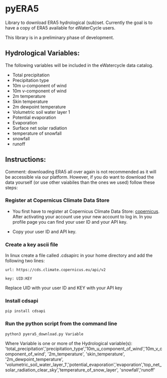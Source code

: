 # pyERA5

Library to download ERA5 hydrological (sub)set.
Currently the goal is to have a copy of ERA5 available for eWaterCycle users.

This library is in a preliminary phase of development. 

## Hydrological Variables:

The following variables will be included in the eWatercycle data catalog.

  * Total precipitation
  * Precipitation type
  * 10m u-component of wind
  * 10m v-component of wind
  * 2m temperature
  * Skin temperature
  * 2m dewpoint temperature
  * Volumetric soil water layer 1
  * Potential evaporation
  * Evaporation
  * Surface net solar radiation
  * temperature of snowfall
  * snowfall
  * runoff


## Instructions:

Comment: downloading ERA5 all over again is not recommended as it will be accessible via our platform.
However, if you do want to download the data yourself (or use other vaiabiles than the ones we used) follow these steps:

### Register at Copernicus Climate Data Store

* You first have to register at Copernicus Climate Data Store: [copernicus](https://cds.climate.copernicus.eu/user/register?destination=%2F%23!%2Fhome). After activating your account use your new account to log in. In you profile page you can find your user ID and your API key.

* Copy your user ID and API key.

### Create a key ascii file

In linux create a file called .cdsapirc in your home directory and add the following two lines:

```
url: https://cds.climate.copernicus.eu/api/v2

key: UID:KEY 
```

Replace UID with your user ID and KEY with your API key 


### Install cdsapi

```
pip install cdsapi
```

### Run the python script from the command line

```
python3 pyera5_download.py Variable
```

Where Variable is one or more of the Hydrological variable(s): 'total_precipitation','precipitation_type','10m_u_component_of_wind','10m_v_component_of_wind', '2m_temperature', 'skin_temperature', '2m_dewpoint_temperature', 'volumetric_soil_water_layer_1','potential_evaporation','evaporation','top_net_solar_radiation_clear_sky','temperature_of_snow_layer', 'snowfall','runoff' 



